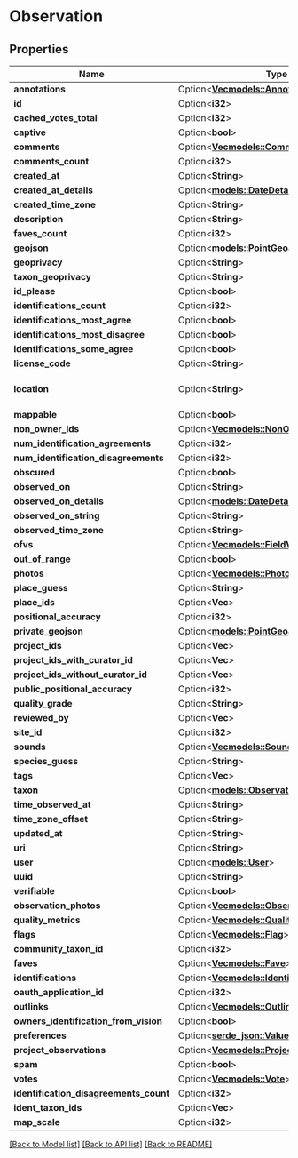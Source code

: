 # Observation

## Properties

Name | Type | Description | Notes
------------ | ------------- | ------------- | -------------
**annotations** | Option<[**Vec<models::Annotation>**](Annotation.md)> |  | [optional]
**id** | Option<**i32**> |  | [optional]
**cached_votes_total** | Option<**i32**> |  | [optional]
**captive** | Option<**bool**> |  | [optional]
**comments** | Option<[**Vec<models::Comment>**](Comment.md)> |  | [optional]
**comments_count** | Option<**i32**> |  | [optional]
**created_at** | Option<**String**> |  | [optional]
**created_at_details** | Option<[**models::DateDetails**](DateDetails.md)> |  | [optional]
**created_time_zone** | Option<**String**> |  | [optional]
**description** | Option<**String**> |  | [optional]
**faves_count** | Option<**i32**> |  | [optional]
**geojson** | Option<[**models::PointGeoJson**](PointGeoJson.md)> |  | [optional]
**geoprivacy** | Option<**String**> |  | [optional]
**taxon_geoprivacy** | Option<**String**> |  | [optional]
**id_please** | Option<**bool**> |  | [optional]
**identifications_count** | Option<**i32**> |  | [optional]
**identifications_most_agree** | Option<**bool**> |  | [optional]
**identifications_most_disagree** | Option<**bool**> |  | [optional]
**identifications_some_agree** | Option<**bool**> |  | [optional]
**license_code** | Option<**String**> |  | [optional]
**location** | Option<**String**> | in the format \"lat,lng\" | [optional]
**mappable** | Option<**bool**> |  | [optional]
**non_owner_ids** | Option<[**Vec<models::NonOwnerIdentification>**](NonOwnerIdentification.md)> |  | [optional]
**num_identification_agreements** | Option<**i32**> |  | [optional]
**num_identification_disagreements** | Option<**i32**> |  | [optional]
**obscured** | Option<**bool**> |  | [optional]
**observed_on** | Option<**String**> |  | [optional]
**observed_on_details** | Option<[**models::DateDetails**](DateDetails.md)> |  | [optional]
**observed_on_string** | Option<**String**> |  | [optional]
**observed_time_zone** | Option<**String**> |  | [optional]
**ofvs** | Option<[**Vec<models::FieldValue>**](FieldValue.md)> |  | [optional]
**out_of_range** | Option<**bool**> |  | [optional]
**photos** | Option<[**Vec<models::Photo>**](Photo.md)> |  | [optional]
**place_guess** | Option<**String**> |  | [optional]
**place_ids** | Option<**Vec<i32>**> |  | [optional]
**positional_accuracy** | Option<**i32**> |  | [optional]
**private_geojson** | Option<[**models::PointGeoJson**](PointGeoJson.md)> |  | [optional]
**project_ids** | Option<**Vec<i32>**> |  | [optional]
**project_ids_with_curator_id** | Option<**Vec<i32>**> |  | [optional]
**project_ids_without_curator_id** | Option<**Vec<i32>**> |  | [optional]
**public_positional_accuracy** | Option<**i32**> |  | [optional]
**quality_grade** | Option<**String**> |  | [optional]
**reviewed_by** | Option<**Vec<i32>**> |  | [optional]
**site_id** | Option<**i32**> |  | [optional]
**sounds** | Option<[**Vec<models::Sound>**](Sound.md)> |  | [optional]
**species_guess** | Option<**String**> |  | [optional]
**tags** | Option<**Vec<String>**> |  | [optional]
**taxon** | Option<[**models::ObservationTaxon**](ObservationTaxon.md)> |  | [optional]
**time_observed_at** | Option<**String**> |  | [optional]
**time_zone_offset** | Option<**String**> |  | [optional]
**updated_at** | Option<**String**> |  | [optional]
**uri** | Option<**String**> |  | [optional]
**user** | Option<[**models::User**](User.md)> |  | [optional]
**uuid** | Option<**String**> |  | [optional]
**verifiable** | Option<**bool**> |  | [optional]
**observation_photos** | Option<[**Vec<models::ObservationPhoto>**](ObservationPhoto.md)> |  | [optional]
**quality_metrics** | Option<[**Vec<models::QualityMetric>**](QualityMetric.md)> |  | [optional]
**flags** | Option<[**Vec<models::Flag>**](Flag.md)> |  | [optional]
**community_taxon_id** | Option<**i32**> |  | [optional]
**faves** | Option<[**Vec<models::Fave>**](Fave.md)> |  | [optional]
**identifications** | Option<[**Vec<models::Identification>**](Identification.md)> |  | [optional]
**oauth_application_id** | Option<**i32**> |  | [optional]
**outlinks** | Option<[**Vec<models::Outlink>**](Outlink.md)> |  | [optional]
**owners_identification_from_vision** | Option<**bool**> |  | [optional]
**preferences** | Option<[**serde_json::Value**](.md)> |  | [optional]
**project_observations** | Option<[**Vec<models::ProjectObservation>**](ProjectObservation.md)> |  | [optional]
**spam** | Option<**bool**> |  | [optional]
**votes** | Option<[**Vec<models::Vote>**](Vote.md)> |  | [optional]
**identification_disagreements_count** | Option<**i32**> |  | [optional]
**ident_taxon_ids** | Option<**Vec<i32>**> |  | [optional]
**map_scale** | Option<**i32**> |  | [optional]

[[Back to Model list]](../README.md#documentation-for-models) [[Back to API list]](../README.md#documentation-for-api-endpoints) [[Back to README]](../README.md)


